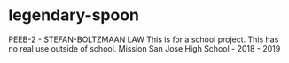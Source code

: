 # legendary-spoon
PEEB-2  -  STEFAN-BOLTZMAAN LAW
This is for a school project. This has no real use outside of school.
Mission San Jose High School - 2018 - 2019
